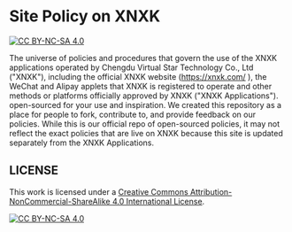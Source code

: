 # Site Policy on XNXK

[![CC BY-NC-SA 4.0][cc-by-nc-sa-shield]][cc-by-nc-sa]

The universe of policies and procedures that govern the use of the XNXK applications operated by Chengdu Virtual Star Technology Co., Ltd ("XNXK"), including the official XNXK website (https://xnxk.com/ ), the WeChat and Alipay applets that XNXK is registered to operate and other methods or platforms officially approved by XNXK ("XNXK Applications"). open-sourced for your use and inspiration. We created this repository as a place for people to fork, contribute to, and provide feedback on our policies. While this is our official repo of open-sourced policies, it may not reflect the exact policies that are live on XNXK because this site is updated separately from the XNXK Applications.

## LICENSE

This work is licensed under a
[Creative Commons Attribution-NonCommercial-ShareAlike 4.0 International License][cc-by-nc-sa].

[![CC BY-NC-SA 4.0][cc-by-nc-sa-image]][cc-by-nc-sa]

[cc-by-nc-sa]: http://creativecommons.org/licenses/by-nc-sa/4.0/
[cc-by-nc-sa-image]: https://licensebuttons.net/l/by-nc-sa/4.0/88x31.png
[cc-by-nc-sa-shield]: https://img.shields.io/badge/License-CC%20BY--NC--SA%204.0-lightgrey.svg